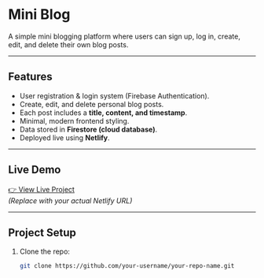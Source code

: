 # Mini Blog

A simple mini blogging platform where users can sign up, log in, create, edit, and delete their own blog posts.

---

## Features
- User registration & login system (Firebase Authentication).
- Create, edit, and delete personal blog posts.
- Each post includes a **title, content, and timestamp**.
- Minimal, modern frontend styling.
- Data stored in **Firestore (cloud database)**.
- Deployed live using **Netlify**.

---

## Live Demo
[👉 View Live Project](https://your-netlify-link.netlify.app)  
*(Replace with your actual Netlify URL)*

---

## Project Setup

1. Clone the repo:
   ```bash
   git clone https://github.com/your-username/your-repo-name.git
